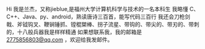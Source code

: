 Hi
我是兰杰，又称jieblue,是福州大学计算机科学与技术的一名本科生
我略懂 C、C++、Java、py、android，熟读唐诗三百首，能写代码三百行
我还会刀枪剑戟、斧钺钩叉、鞭锏锤抓、镗棍槊棒、拐子流星、带钩的、带尖的、带刃的、带刺的，十八般兵器我是样样精通
如果想联系我，我的邮箱是 2775856803@qq.com ，欢迎给我发邮件。

